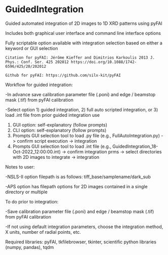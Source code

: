 # GuidedIntegration
Guided automated integration of 2D images to 1D XRD patterns using pyFAI

Includes both graphical user interface and command line interface options

Fully scriptable option available with integration selection based on either a keyword or GUI selection

    Citation for pyFAI: Jérôme Kieffer and Dimitrios Karkoulis 2013 J. Phys.: Conf. Ser. 425 202012 https://doi.org/10.1088/1742-6596/425/20/202012
    
    Github for pyFAI: https://github.com/silx-kit/pyFAI

Workflow for guided integration:

-In advance save calibration parameter file (.poni) and edge / beamstop mask (.tif) from pyFAI calibration

-Select option 1) guided integration, 2) full auto scripted integration, or 3) load .int file from prior guided integration use

1) GUI option: self-explanatory (follow prompts)
1) CLI option: self-explanatory (follow prompts)
2) Prompts GUI selection tool to load .py file (e.g., FullAutoIntegration.py) -> confirm script execution -> integration
3) Prompts GUI selection tool to load .int file (e.g., GuidedIntegration_18-Oct-2022_12:00:00.int) -> confirm integration prms -> select directories with 2D images to integrate -> integration

Notes to user:

-NSLS-II option filepath is as follows: tiff_base/samplename/dark_sub

-APS option has filepath options for 2D images contained in a single directory or multiple

To do prior to integration:

-Save calibration parameter file (.poni) and edge / beamstop mask (.tif) from pyFAI calibration

-If not using default integration parameters, choose the integration method, X units, number of radial points, etc.

Required libraries: pyFAI, tkfilebrowser, tkinter, scientific python libraries (numpy, pandas), tqdm
